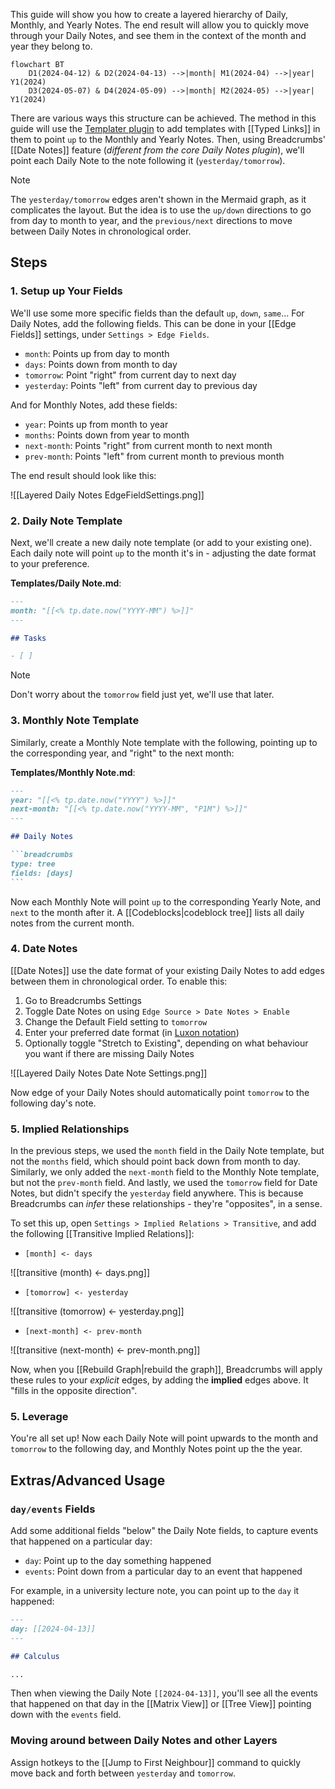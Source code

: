 This guide will show you how to create a layered hierarchy of Daily, Monthly, and Yearly Notes. The end result will allow you to quickly move through your Daily Notes, and see them in the context of the month and year they belong to.

```mermaid
flowchart BT
	D1(2024-04-12) & D2(2024-04-13) -->|month| M1(2024-04) -->|year| Y1(2024)
	D3(2024-05-07) & D4(2024-05-09) -->|month| M2(2024-05) -->|year| Y1(2024)
```

There are various ways this structure can be achieved. The method in this guide will use the [Templater plugin](https://silentvoid13.github.io/Templater/) to add templates with [[Typed Links]] in them to point `up` to the Monthly and Yearly Notes. Then, using Breadcrumbs' [[Date Notes]] feature (_different from the core Daily Notes plugin_), we'll point each Daily Note to the note following it (`yesterday/tomorrow`).

> [!NOTE]
> The `yesterday/tomorrow` edges aren't shown in the Mermaid graph, as it complicates the layout. But the idea is to use the `up/down` directions to go from day to month to year, and the `previous/next` directions to move between Daily Notes in chronological order.

## Steps

### 1. Setup up Your Fields

We'll use some more specific fields than the default `up`, `down`, `same`... For Daily Notes, add the following fields. This can be done in your [[Edge Fields]] settings, under `Settings > Edge Fields`.

- `month`: Points up from day to month
- `days`: Points down from month to day
- `tomorrow`: Point "right" from current day to next day
- `yesterday`: Points "left" from current day to previous day

And for Monthly Notes, add these fields:

- `year`: Points up from month to year
- `months`: Points down from year to month
- `next-month`: Points "right" from current month to next month
- `prev-month`: Points "left" from current month to previous month

The end result should look like this:

![[Layered Daily Notes EdgeFieldSettings.png]]

### 2. Daily Note Template

Next, we'll create a new daily note template (or add to your existing one). Each daily note will point `up` to the month it's in - adjusting the date format to your preference.

**Templates/Daily Note.md**:

```md
---
month: "[[<% tp.date.now("YYYY-MM") %>]]"
---

## Tasks

- [ ]
```

> [!NOTE]
> Don't worry about the `tomorrow` field just yet, we'll use that later.

### 3. Monthly Note Template

Similarly, create a Monthly Note template with the following, pointing up to the corresponding year, and "right" to the next month:

**Templates/Monthly Note.md**:

````md
---
year: "[[<% tp.date.now("YYYY") %>]]"
next-month: "[[<% tp.date.now("YYYY-MM", "P1M") %>]]"
---

## Daily Notes

```breadcrumbs
type: tree
fields: [days]
```
````

Now each Monthly Note will point `up` to the corresponding Yearly Note, and `next` to the month after it. A [[Codeblocks|codeblock tree]] lists all daily notes from the current month.

### 4. Date Notes

[[Date Notes]] use the date format of your existing Daily Notes to add edges between them in chronological order. To enable this:

1. Go to Breadcrumbs Settings
2. Toggle Date Notes on using `Edge Source > Date Notes > Enable`
3. Change the Default Field setting to `tomorrow`
4. Enter your preferred date format (in [Luxon notation](https://moment.github.io/luxon/#/parsing?id=table-of-tokens))
5. Optionally toggle "Stretch to Existing", depending on what behaviour you want if there are missing Daily Notes

![[Layered Daily Notes Date Note Settings.png]]

Now edge of your Daily Notes should automatically point `tomorrow` to the following day's note.

### 5. Implied Relationships

In the previous steps, we used the `month` field in the Daily Note template, but not the `months` field, which should point back down from month to day. Similarly, we only added the `next-month` field to the Monthly Note template, but not the `prev-month` field. And lastly, we used the `tomorrow` field for Date Notes, but didn't specify the `yesterday` field anywhere. This is because Breadcrumbs can _infer_ these relationships - they're "opposites", in a sense.

To set this up, open `Settings > Implied Relations > Transitive`, and add the following [[Transitive Implied Relations]]:

- `[month] <- days`

![[transitive (month) <- days.png]]

- `[tomorrow] <- yesterday`

![[transitive (tomorrow) <- yesterday.png]]

- `[next-month] <- prev-month`

![[transitive (next-month) <- prev-month.png]]

Now, when you [[Rebuild Graph|rebuild the graph]], Breadcrumbs will apply these rules to your _explicit_ edges, by adding the **implied** edges above. It "fills in the opposite direction".

### 5. Leverage

You're all set up! Now each Daily Note will point upwards to the month and `tomorrow` to the following day, and Monthly Notes point up the the year.

## Extras/Advanced Usage

### `day/events` Fields

Add some additional fields "below" the Daily Note fields, to capture events that happened on a particular day:

- `day`: Point up to the day something happened
- `events`: Point down from a particular day to an event that happened

For example, in a university lecture note, you can point up to the `day` it happened:

```md
---
day: [[2024-04-13]]
---

## Calculus

...
```

Then when viewing the Daily Note `[[2024-04-13]]`, you'll see all the events that happened on that day in the [[Matrix View]] or [[Tree View]] pointing down with the `events` field.

### Moving around between Daily Notes and other Layers

Assign hotkeys to the [[Jump to First Neighbour]] command to quickly move back and forth between `yesterday` and `tomorrow`.
